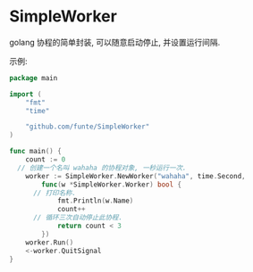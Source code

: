 # SimpleWorker
golang 协程的简单封装, 可以随意启动停止, 并设置运行间隔.

示例:
```go
package main

import (
	"fmt"
	"time"

	"github.com/funte/SimpleWorker"
)

func main() {
	count := 0
  // 创建一个名叫 wahaha 的协程对象, 一秒运行一次.
	worker := SimpleWorker.NewWorker("wahaha", time.Second,
		func(w *SimpleWorker.Worker) bool {
      // 打印名称.
			fmt.Println(w.Name)
			count++
      // 循环三次自动停止此协程.
			return count < 3
		})
	worker.Run()
	<-worker.QuitSignal
}
```
